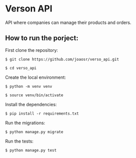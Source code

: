 # Verson API
API where companies can manage their products and orders.

## How to run the porject:

First clone the repository:

```$ git clone https://github.com/joaosr/verso_api.git```

```$ cd verso_api```

Create the local environment:

```$ python -m venv venv```

```$ source venv/bin/activate```

Install the dependencies:

```$ pip install -r requirements.txt```

Run the migrations:

```$ python manage.py migrate```

Run the tests:

```$ python manage.py test```